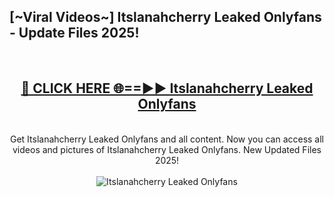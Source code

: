 <h2>[~Viral Videos~] Itslanahcherry Leaked Onlyfans - Update Files 2025!</h2>
<br>
<div align="center">
<h2><a href="https://betterlinks.top/A2PfLJ" rel="nofollow">🔴 CLICK HERE 🌐==►► Itslanahcherry Leaked Onlyfans</a></h2>
<br>
Get Itslanahcherry Leaked Onlyfans and all content. Now you can access all videos and pictures of Itslanahcherry Leaked Onlyfans. New Updated Files 2025!
<br>
<br>
<a href="https://betterlinks.top/A2PfLJ" rel="nofollow" data-target="animated-image.originalLink"><img src="https://i.ibb.co.com/WyWwxjT/player-gif2.gif" alt="Itslanahcherry Leaked Onlyfans" style="max-width: 100%; display: inline-block;" data-target="animated-image.originalImage"></a>
</div>
<br>
